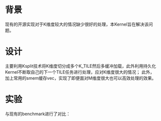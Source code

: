 # 背景

现有的开源实现对于K维度较大的情况缺少很好的处理，本Kernel旨在解决该问题。

# 设计

主要利用Ksplit技术将K维度切分成多个K_TILE然后多缓冲加载，此外利用持久化Kernel不断取自己的下一个TILE任务进行处理，应对K维度很大的情况；
此外，加上常用的smem缓存vec，实现了即便面对M维度很大也可以高效处理的效果。

# 实验

与现有的benchmark进行了对比：
